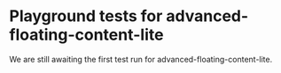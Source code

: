 # Playground tests for advanced-floating-content-lite
We are still awaiting the first test run for advanced-floating-content-lite.

